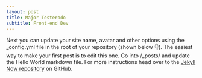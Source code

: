 ```yaml
---
layout: post
title: Major Testerodo
subtitle: Front-end Dev
---
```



Next you can update your site name, avatar and other options using the _config.yml file in the root of your repository (shown below :point_down:).
The easiest way to make your first post is to edit this one. Go into /_posts/ and update the Hello World markdown file. For more instructions head over to the [Jekyll Now repository](https://github.com/barryclark/jekyll-now) on GitHub.